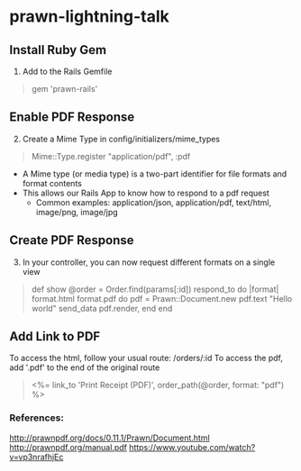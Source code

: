 # prawn-lightning-talk

## Install Ruby Gem
1. Add to the Rails Gemfile
> gem 'prawn-rails'

## Enable PDF Response
2. Create a Mime Type in config/initializers/mime_types
> Mime::Type.register "application/pdf", :pdf

* A Mime type (or media type) is a two-part identifier for file formats and format contents
* This allows our Rails App to know how to respond to a pdf request
	* Common examples: application/json, application/pdf, text/html, image/png, image/jpg

## Create PDF Response

3. In your controller, you can now request different formats on a single view

> def show
>     @order = Order.find(params[:id])
> 	respond_to do |format|
> 	  format.html
> 	  format.pdf do
> 	    pdf = Prawn::Document.new
> 	    pdf.text "Hello world"
> 	    send_data pdf.render, 
> 	end
> end

## Add Link to PDF
To access the html, follow your usual route: /orders/:id
To access the pdf, add '.pdf' to the end of the original route

> <%= link_to 'Print Receipt (PDF)', order_path(@order, format: "pdf") %>


### References:
http://prawnpdf.org/docs/0.11.1/Prawn/Document.html
http://prawnpdf.org/manual.pdf
https://www.youtube.com/watch?v=vp3nrafhjEc
